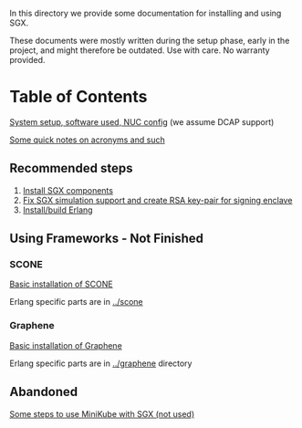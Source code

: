 In this directory we provide some documentation for installing and using SGX.

These documents were mostly written during the setup phase, early in the project, and might therefore be outdated.
Use with care. No warranty provided.

# Table of Contents

[System setup, software used, NUC config](nuc-setup.md) (we assume DCAP support)

[Some quick notes on acronyms and such](terminology.md)

## Recommended steps

 
1. [Install SGX components](sgx-setup.md)
2. [Fix SGX simulation support and create RSA key-pair for signing enclave](sgx-development-setup.md)
3. [Install/build Erlang](erlangOTP-setup.md)

## Using Frameworks - Not Finished

### SCONE
[Basic installation of SCONE](scone-setup.md)

Erlang specific parts are in [../scone](../scone)

### Graphene

[Basic installation of Graphene](graphene-setup.md)

Erlang specific parts are in [../graphene](../graphene) directory




## Abandoned

[Some steps to use MiniKube with SGX (not used)](abandoned_MiniKube.md)
